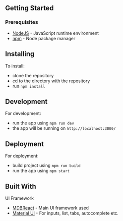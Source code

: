 ## Getting Started

### Prerequisites

* [NodeJS](https://nodejs.org/en/) - JavaScript runtime environment
* [npm](https://www.npmjs.com/get-npm) - Node package manager


## Installing

To install:

* clone the repository
* cd to the directory with the repository
* run `npm install`


## Development

For development:

* run the app using `npm run dev`
* the app will be running on `http://localhost:3000/`


## Deployment

For deployment:

* build project using `npm run build`
* run the app using `npm start`


## Built With

UI Framework

* [MDBReact](https://mdbootstrap.com/docs/react/) - Main UI framework used
* [Material UI](https://material-ui.com/) - For inputs, list, tabs, autocomplete etc.
